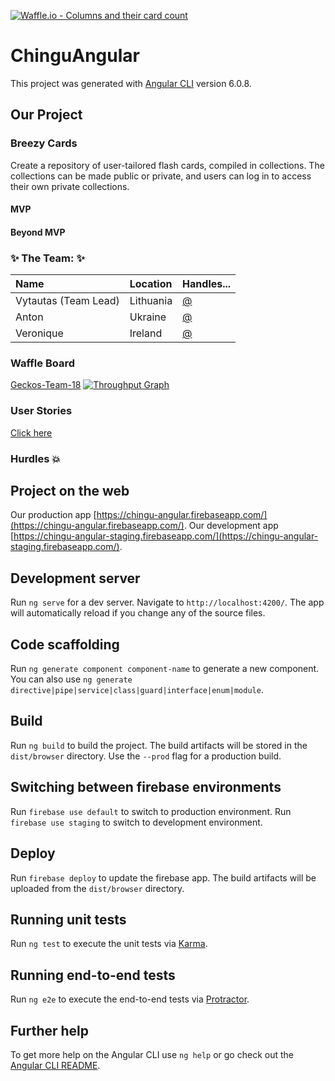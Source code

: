 [![Waffle.io - Columns and their card count](https://badge.waffle.io/chingu-voyage6/Geckos-Team-18.svg?columns=all)](https://waffle.io/chingu-voyage6/Geckos-Team-18)

# ChinguAngular

This project was generated with [Angular CLI](https://github.com/angular/angular-cli) version 6.0.8.

## Our Project ##
### Breezy Cards ##
Create a repository of user-tailored flash cards, compiled in collections. The collections can be made public or private, and users can log in to access their own private collections.
#### MVP ####

#### Beyond MVP ####

### :sparkles: The Team: :sparkles: ###
| Name      | Location  | Handles...      |
| :-------- | :-------- | :--------- |
| Vytautas (Team Lead) | Lithuania | [@](#) |
| Anton     | Ukraine   | [@](#) |
| Veronique | Ireland   | [@](#) |

### Waffle Board ###
[Geckos-Team-18](https://waffle.io/chingu-voyage6/Geckos-Team-18)
[![Throughput Graph](https://graphs.waffle.io/chingu-voyage6/Geckos-Team-18/throughput.svg)](https://waffle.io/chingu-voyage6/Geckos-Team-18/metrics/throughput)

### User Stories ###
[Click here](https://docs.google.com/spreadsheets/d/19QA2GLMYUWYYiWeVifXv72iCkzWuYLb5Ez6aWOluKlM/edit?usp=sharing)

### Hurdles :boom: ###

## Project on the web

Our production app [https://chingu-angular.firebaseapp.com/](https://chingu-angular.firebaseapp.com/).
Our development app [https://chingu-angular-staging.firebaseapp.com/](https://chingu-angular-staging.firebaseapp.com/).

## Development server

Run `ng serve` for a dev server. Navigate to `http://localhost:4200/`. The app will automatically reload if you change any of the source files.

## Code scaffolding

Run `ng generate component component-name` to generate a new component. You can also use `ng generate directive|pipe|service|class|guard|interface|enum|module`.

## Build

Run `ng build` to build the project. The build artifacts will be stored in the `dist/browser` directory. Use the `--prod` flag for a production build.

## Switching between firebase environments

Run `firebase use default` to switch to production environment. Run `firebase use staging` to switch to development environment.

## Deploy

Run `firebase deploy` to update the firebase app. The build artifacts will be uploaded from the `dist/browser` directory.

## Running unit tests

Run `ng test` to execute the unit tests via [Karma](https://karma-runner.github.io).

## Running end-to-end tests

Run `ng e2e` to execute the end-to-end tests via [Protractor](http://www.protractortest.org/).

## Further help

To get more help on the Angular CLI use `ng help` or go check out the [Angular CLI README](https://github.com/angular/angular-cli/blob/master/README.md).
